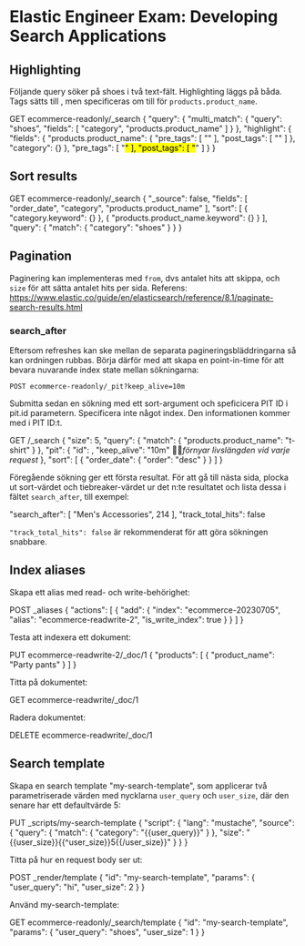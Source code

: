 # Elastic Engineer Exam: Developing Search Applications

## Highlighting

Följande query söker på shoes i två text-fält. Highlighting läggs på båda. Tags sätts till <mark></mark>, men specificeras om till <span></span> för `products.product_name`.

GET ecommerce-readonly/_search
{
  "query": {
    "multi_match": {
      "query": "shoes",
      "fields": [
        "category",
        "products.product_name"
      ]
    }
  },
  "highlight": {
    "fields": {
      "products.product_name": {
        "pre_tags": [
          "<span>"
        ],
        "post_tags": [
          "</span>"
        ]
      },
      "category": {}
    },
    "pre_tags": [
      "<mark>"
    ],
    "post_tags": [
      "</mark>"
    ]
  }
}

## Sort results 

GET ecommerce-readonly/_search
{
  "_source": false,
  "fields": [
    "order_date", 
    "category",
    "products.product_name"
  ],
  "sort": [
    {
      "category.keyword": {}
    },
    {
      "products.product_name.keyword": {}
    }
  ],
  "query": {
    "match": {
      "category": "shoes"
    }
  }
}

## Pagination

Paginering kan implementeras med `from`, dvs antalet hits att skippa, och `size` för att sätta antalet hits per sida. Referens: https://www.elastic.co/guide/en/elasticsearch/reference/8.1/paginate-search-results.html

 ### search_after

Eftersom refreshes kan ske mellan de separata pagineringsbläddringarna så kan ordningen rubbas. Börja därför med att skapa en point-in-time för att bevara nuvarande index state mellan sökningarna:

`POST ecommerce-readonly/_pit?keep_alive=10m`

Submitta sedan en sökning med ett sort-argument och speficicera PIT ID i pit.id parametern. Specificera inte något index. Den informationen kommer med i PIT ID:t.

GET /_search
{
  "size": 5,
  "query": {
    "match": {
      "products.product_name": "t-shirt"
    }
  },
  "pit": {
    "id": <pit-id>,
    "keep_alive": "10m" 😶‍🌫️*förnyar livslängden vid varje request*
  },
  "sort": [
    {
      "order_date": {
        "order": "desc"
      }
    }
  ]
}

Föregående sökning ger ett första resultat. För att gå till nästa sida, plocka ut sort-värdet och tiebreaker-värdet ur det n:te resultatet och lista dessa i fältet `search_after`, till exempel:

"search_after": [
    "Men's Accessories",
    214
],
"track_total_hits": false

`"track_total_hits": false` är rekommenderat för att göra sökningen snabbare.

## Index aliases

Skapa ett alias med read- och write-behörighet:

POST _aliases
{
  "actions": [
    {
      "add": {
        "index": "ecommerce-20230705",
        "alias": "ecommerce-readwrite-2",
        "is_write_index": true
      }
    }
  ]
}

Testa att indexera ett dokument:

PUT ecommerce-readwrite-2/_doc/1
{
  "products": [
    {
      "product_name": "Party pants"
    }
  ]
}

Titta på dokumentet:

GET ecommerce-readwrite/_doc/1

Radera dokumentet:

DELETE ecommerce-readwrite/_doc/1

## Search template

Skapa en search template "my-search-template", som applicerar två parametriserade värden med nycklarna `user_query` och `user_size`, där den senare har ett defaultvärde 5:

PUT _scripts/my-search-template
{
  "script": {
    "lang": "mustache",
    "source": {
      "query": {
        "match": {
          "category": "{{user_query}}"
        }
      },
      "size": "{{user_size}}{{^user_size}}5{{/user_size}}"
    }
  }
}

Titta på hur en request body ser ut:

POST _render/template
{
  "id": "my-search-template",
  "params": {
    "user_query": "hi",
    "user_size": 2
  }
}

Använd my-search-template:

GET ecommerce-readonly/_search/template
{
  "id": "my-search-template",
  "params": {
    "user_query": "shoes",
    "user_size": 1
  }
}
